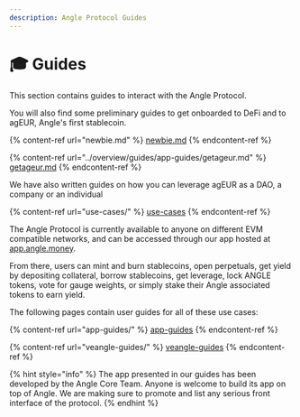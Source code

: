 ```yaml
---
description: Angle Protocol Guides
---
```


# 🎓 Guides

This section contains guides to interact with the Angle Protocol.

You will also find some preliminary guides to get onboarded to DeFi and to agEUR, Angle's first stablecoin.

{% content-ref url="newbie.md" %}
[newbie.md](newbie.md)
{% endcontent-ref %}

{% content-ref url="../overview/guides/app-guides/getageur.md" %}
[getageur.md](../overview/guides/app-guides/getageur.md)
{% endcontent-ref %}

We have also written guides on how you can leverage agEUR as a DAO, a company or an individual

{% content-ref url="use-cases/" %}
[use-cases](use-cases/)
{% endcontent-ref %}

The Angle Protocol is currently available to anyone on different EVM compatible networks, and can be accessed through our app hosted at [app.angle.money](https://app.angle.money/).

From there, users can mint and burn stablecoins, open perpetuals, get yield by depositing collateral, borrow stablecoins, get leverage, lock ANGLE tokens, vote for gauge weights, or simply stake their Angle associated tokens to earn yield.

The following pages contain user guides for all of these use cases:

{% content-ref url="app-guides/" %}
[app-guides](app-guides/)
{% endcontent-ref %}

{% content-ref url="veangle-guides/" %}
[veangle-guides](veangle-guides/)
{% endcontent-ref %}

{% hint style="info" %}
The app presented in our guides has been developed by the Angle Core Team. Anyone is welcome to build its app on top of Angle. We are making sure to promote and list any serious front interface of the protocol.
{% endhint %}
